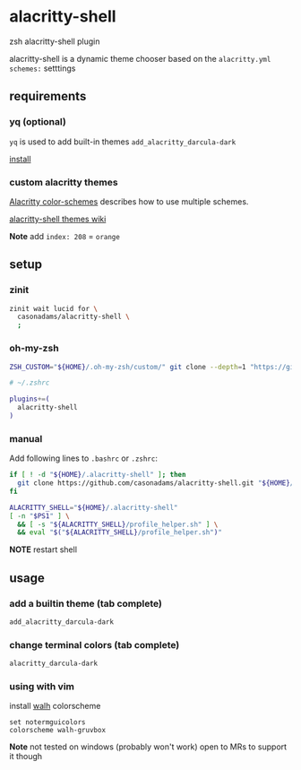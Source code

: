 # alacritty-shell

zsh alacritty-shell plugin

alacritty-shell is a dynamic theme chooser based on the `alacritty.yml`
`schemes:` setttings

## requirements

### yq (optional)

`yq` is used to add built-in themes `add_alacritty_darcula-dark`

[install](https://github.com/mikefarah/yq#install)

### custom alacritty themes

[Alacritty color-schemes](https://github.com/alacritty/alacritty/wiki/Color-schemes)
describes how to use multiple schemes.

[alacritty-shell themes wiki](https://github.com/casonadams/alacritty-shell/wiki/Themes)

 **Note** add `index: 208` = `orange`

## setup

### zinit

```zsh
zinit wait lucid for \
  casonadams/alacritty-shell \
  ;
```

### oh-my-zsh

```sh
ZSH_CUSTOM="${HOME}/.oh-my-zsh/custom/" git clone --depth=1 "https://github.com/casonadams/alacritty-shell.git" "${ZSH_CUSTOM}/plugins/alacritty-shell"
```

```zsh
# ~/.zshrc

plugins+=(
  alacritty-shell
)
```

### manual

Add following lines to `.bashrc` or `.zshrc`:

```sh
if [ ! -d "${HOME}/.alacritty-shell" ]; then
  git clone https://github.com/casonadams/alacritty-shell.git "${HOME}/.alacritty-shell"
fi

ALACRITTY_SHELL="${HOME}/.alacritty-shell"
[ -n "$PS1" ] \
  && [ -s "${ALACRITTY_SHELL}/profile_helper.sh" ] \
  && eval "$("${ALACRITTY_SHELL}/profile_helper.sh")"
```

**NOTE** restart shell

## usage

### add a builtin theme (tab complete)

```sh
add_alacritty_darcula-dark
```

### change terminal colors (tab complete)

```sh
alacritty_darcula-dark
```

### using with vim

install [walh](https://github.com/casonadams/walh) colorscheme

```vimrc
set notermguicolors
colorscheme walh-gruvbox
```

**Note** not tested on windows (probably won't work) open to MRs to support it
though
